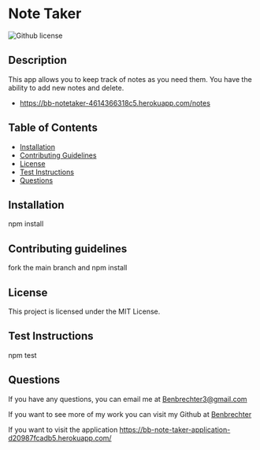 # Note Taker
   ![Github license](https://img.shields.io/badge/license-MIT%20License-blue.svg)

  ## Description
  This app allows you to keep track of notes as you need them. You have the ability to add new notes and delete.
   - https://bb-notetaker-4614366318c5.herokuapp.com/notes 

  ## Table of Contents
  - [Installation](#installation)
  - [Contributing Guidelines](#contributing-guidelines)
  - [License](#license)
  - [Test Instructions](#test-instructions)
  - [Questions](#questions)

  ## Installation
  npm install

  ## Contributing guidelines
  fork the main branch and npm install


  ## License 
 This project is licensed under the MIT License.

  ## Test Instructions
  npm test

  ## Questions
  If you have any questions, you can email me at Benbrechter3@gmail.com 

  If you want to see more of my work you can visit my Github at [Benbrechter](https://github.com/undefined)
  
  If you want to visit the application https://bb-note-taker-application-d20987fcadb5.herokuapp.com/
